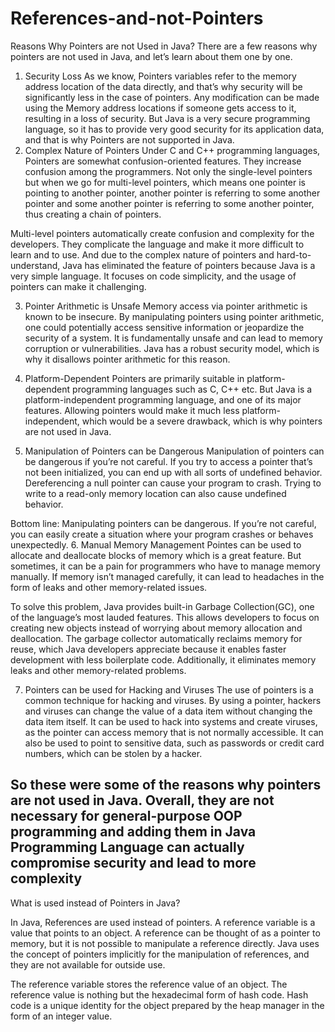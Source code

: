 # References-and-not-Pointers

Reasons Why Pointers are not Used in Java?
There are a few reasons why pointers are not used in Java, and let’s learn about them one by one.

1. Security Loss
As we know, Pointers variables refer to the memory address location of the data directly, and that’s why security will be significantly less in the case of pointers. Any modification can be made using the Memory address locations if someone gets access to it, resulting in a loss of security. But Java is a very secure programming language, so it has to provide very good security for its application data, and that is why Pointers are not supported in Java.
2. Complex Nature of Pointers
Under C and C++ programming languages, Pointers are somewhat confusion-oriented features. They increase confusion among the programmers. Not only the single-level pointers but when we go for multi-level pointers, which means one pointer is pointing to another pointer, another pointer is referring to some another pointer and some another pointer is referring to some another pointer, thus creating a chain of pointers.

Multi-level pointers automatically create confusion and complexity for the developers. They complicate the language and make it more difficult to learn and to use. And due to the complex nature of pointers and hard-to-understand, Java has eliminated the feature of pointers because Java is a very simple language. It focuses on code simplicity, and the usage of pointers can make it challenging.

3. Pointer Arithmetic is Unsafe 
Memory access via pointer arithmetic is known to be insecure. By manipulating pointers using pointer arithmetic, one could potentially access sensitive information or jeopardize the security of a system. It is fundamentally unsafe and can lead to memory corruption or vulnerabilities. Java has a robust security model, which is why it disallows pointer arithmetic for this reason.

4. Platform-Dependent 
Pointers are primarily suitable in platform-dependent programming languages such as C, C++ etc. But Java is a platform-independent programming language, and one of its major features. Allowing pointers would make it much less platform-independent, which would be a severe drawback, which is why pointers are not used in Java.

5. Manipulation of Pointers can be Dangerous 
Manipulation of pointers can be dangerous if you’re not careful. If you try to access a pointer that’s not been initialized, you can end up with all sorts of undefined behavior. Dereferencing a null pointer can cause your program to crash. Trying to write to a read-only memory location can also cause undefined behavior.

Bottom line: Manipulating pointers can be dangerous. If you’re not careful, you can easily create a situation where your program crashes or behaves unexpectedly.
6. Manual Memory Management 
Pointes can be used to allocate and deallocate blocks of memory which is a great feature. But sometimes, it can be a pain for programmers who have to manage memory manually. If memory isn’t managed carefully, it can lead to headaches in the form of leaks and other memory-related issues.

To solve this problem, Java provides built-in Garbage Collection(GC), one of the language’s most lauded features. This allows developers to focus on creating new objects instead of worrying about memory allocation and deallocation. The garbage collector automatically reclaims memory for reuse, which Java developers appreciate because it enables faster development with less boilerplate code. Additionally, it eliminates memory leaks and other memory-related problems.

7. Pointers can be used for Hacking and Viruses 
The use of pointers is a common technique for hacking and viruses. By using a pointer, hackers and viruses can change the value of a data item without changing the data item itself. It can be used to hack into systems and create viruses, as the pointer can access memory that is not normally accessible. It can also be used to point to sensitive data, such as passwords or credit card numbers, which can be stolen by a hacker.

So these were some of the reasons why pointers are not used in Java. Overall, they are not necessary for general-purpose OOP programming and adding them in Java Programming Language can actually compromise security and lead to more complexity
--------------------------------------------------------------------------------------------------------------------------------------------------------------------------
What is used instead of Pointers in Java?


In Java, References are used instead of pointers. A reference variable is a value that points to an object. A reference can be thought of as a pointer to memory, but it is not possible to manipulate a reference directly. Java uses the concept of pointers implicitly for the manipulation of references, and they are not available for outside use.

The reference variable stores the reference value of an object. The reference value is nothing but the hexadecimal form of hash code. Hash code is a unique identity for the object prepared by the heap manager in the form of an integer value.
